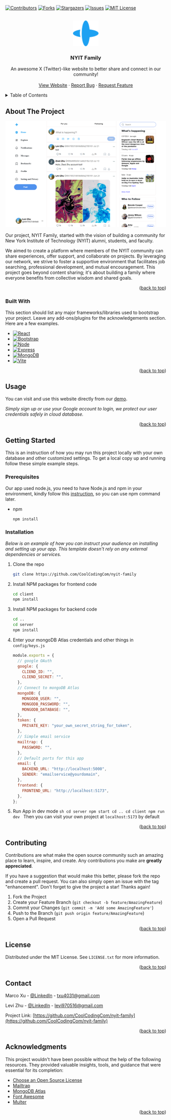 <!-- PROJECT SHIELDS -->
<!--
*** I'm using markdown "reference style" links for readability.
*** Reference links are enclosed in brackets [ ] instead of parentheses ( ).
*** See the bottom of this document for the declaration of the reference variables
*** for contributors-url, forks-url, etc. This is an optional, concise syntax you may use.
*** https://www.markdownguide.org/basic-syntax/#reference-style-links
-->

[![Contributors][contributors-shield]][contributors-url]
[![Forks][forks-shield]][forks-url]
[![Stargazers][stars-shield]][stars-url]
[![Issues][issues-shield]][issues-url]
[![MIT License][license-shield]][license-url]

<!-- PROJECT LOGO -->
<br />
<div align="center">
  <a href="https://github.com/CoolCodingCom/nyit-family">
    <img src="images/logo.svg" alt="Logo" width="80" height="80">
  </a>

  <h3 align="center">NYIT Family</h3>

  <p align="center">
    An awesome X (Twitter)-like website to better share and connect in our community!
    <br />
    <!-- <a href="https://github.com/othneildrew/Best-README-Template"><strong>Explore the docs »</strong></a>
    <br /> -->
    <br />
    <a href="http://nyitfamily.site">View Website</a>
    ·
    <a href="https://github.com/CoolCodingCom/nyit-family/issues/new?labels=bug&template=bug-report---.md">Report Bug</a>
    ·
    <a href="https://github.com/CoolCodingCom/nyit-family/issues/new?labels=enhancement&template=feature-request---.md">Request Feature</a>
  </p>
</div>

<!-- TABLE OF CONTENTS -->
<details>
  <summary>Table of Contents</summary>
  <ol>
    <li>
      <a href="#about-the-project">About The Project</a>
      <ul>
        <li><a href="#built-with">Built With</a></li>
      </ul>
    </li>
    <li>
      <a href="#getting-started">Getting Started</a>
      <ul>
        <li><a href="#prerequisites">Prerequisites</a></li>
        <li><a href="#installation">Installation</a></li>
      </ul>
    </li>
    <li><a href="#usage">Usage</a></li>
    <li><a href="#contributing">Contributing</a></li>
    <li><a href="#license">License</a></li>
    <li><a href="#contact">Contact</a></li>
    <li><a href="#acknowledgments">Acknowledgments</a></li>
  </ol>
</details>

<!-- ABOUT THE PROJECT -->

## About The Project

[![Product Name Screen Shot][product-screenshot]](https://example.com)

Our project, NYIT Family, started with the vision of building a community for New York Institute of Technology (NYIT) alumni, students, and faculty.

We aimed to create a platform where members of the NYIT community can share experiences, offer support, and collaborate on projects. By leveraging our network, we strive to foster a supportive environment that facilitates job searching, professional development, and mutual encouragement. This project goes beyond content sharing; it's about building a family where everyone benefits from collective wisdom and shared goals.

<p align="right">(<a href="#readme-top">back to top</a>)</p>

### Built With

This section should list any major frameworks/libraries used to bootstrap your project. Leave any add-ons/plugins for the acknowledgements section. Here are a few examples.

- [![React][React.js]][React-url]
- [![Bootstrap][Bootstrap.com]][Bootstrap-url]
- [![Node][Node.com]][Node-url]
- [![Express][Express.com]][Express-url]
- [![MongoDB][MongoDB.com]][MongoDB-url]
- [![Vite][Vite.com]][Vite-url]

<p align="right">(<a href="#readme-top">back to top</a>)</p>

<!-- USAGE EXAMPLES -->

## Usage

You can visit and use this website directly from our <a href="http://nyitfamily.site">demo</a>.

_Simply sign up or use your Google account to login, we protect our user credentials safely in cloud database._

<p align="right">(<a href="#readme-top">back to top</a>)</p>

<!-- GETTING STARTED -->

## Getting Started

This is an instruction of how you may run this project locally with your own database and other customized settings.
To get a local copy up and running follow these simple example steps.

### Prerequisites

Our app used node.js, you need to have Node.js and npm in your environment, kindly follow this [instruction](https://docs.npmjs.com/downloading-and-installing-node-js-and-npm), so you can use npm command later.

- npm
  ```sh
  npm install
  ```

### Installation

_Below is an example of how you can instruct your audience on installing and setting up your app. This template doesn't rely on any external dependencies or services._

1. Clone the repo
   ```sh
   git clone https://github.com/CoolCodingCom/nyit-family
   ```
2. Install NPM packages for frontend code
   ```sh
   cd client
   npm install
   ```
3. Install NPM packages for backend code
   ```sh
   cd ..
   cd server
   npm install
   ```
4. Enter your mongoDB Atlas credentials and other things in `config/keys.js`
   ```js
   module.exports = {
     // google OAuth
     google: {
       CLIEND_ID: "",
       CLIEND_SECRET: "",
     },
     // Connect to mongoDB Atlas
     mongoDB: {
       MONGODB_USER: "",
       MONGODB_PASSWORD: "",
       MONGODB_DATABASE: "",
     },
     token: {
       PRIVATE_KEY: "your_own_secret_string_for_token",
     },
     // Simple email service
     mailtrap: {
       PASSWORD: "",
     },
     // Default ports for this app
     email: {
       BACKEND_URL: "http://localhost:5000",
       SENDER: "emailservice@yourdomain",
     },
     frontend: {
       FRONTEND_URL: "http://localhost:5173",
     },
   };
   ```
5. Run App in dev mode
`sh
    cd server
    npm start
    cd ..
    cd client
    npm run dev
    `
Then you can visit your own project at `localhost:5173` by default
<p align="right">(<a href="#readme-top">back to top</a>)</p>

<!-- CONTRIBUTING -->

## Contributing

Contributions are what make the open source community such an amazing place to learn, inspire, and create. Any contributions you make are **greatly appreciated**.

If you have a suggestion that would make this better, please fork the repo and create a pull request. You can also simply open an issue with the tag "enhancement".
Don't forget to give the project a star! Thanks again!

1. Fork the Project
2. Create your Feature Branch (`git checkout -b feature/AmazingFeature`)
3. Commit your Changes (`git commit -m 'Add some AmazingFeature'`)
4. Push to the Branch (`git push origin feature/AmazingFeature`)
5. Open a Pull Request

<p align="right">(<a href="#readme-top">back to top</a>)</p>

<!-- LICENSE -->

## License

Distributed under the MIT License. See `LICENSE.txt` for more information.

<p align="right">(<a href="#readme-top">back to top</a>)</p>

<!-- CONTACT -->

## Contact

Marco Xu - [@LinkedIn](https://www.linkedin.com/in/marcotxu/) - txu4031@gmail.com

Levi Zhu - [@LinkedIn](https://www.linkedin.com/in/levizhu/) - levi970516@gmail.com

Project Link: [https://github.com/CoolCodingCom/nyit-family](https://github.com/CoolCodingCom/nyit-family)

<p align="right">(<a href="#readme-top">back to top</a>)</p>

<!-- ACKNOWLEDGMENTS -->

## Acknowledgments

This project wouldn't have been possible without the help of the following resources. They provided valuable insights, tools, and guidance that were essential for its completion:

- [Choose an Open Source License](https://choosealicense.com)
- [Mailtrap](https://mailtrap.io/)
- [MongoDB Atlas](https://www.googleadservices.com/pagead/aclk?sa=L&ai=DChcSEwjIlbeazb6HAxUMFq0GHfkIACQYABAAGgJwdg&ase=2&gclid=CjwKCAjwqf20BhBwEiwAt7dtdVJSoZULwwVDgDGHAlnUfbjghp6mRyIDxA071uuDAAOypCN_EpAFGBoCq6sQAvD_BwE&ohost=www.google.com&cid=CAESVuD2MLxL-ZWZzBxfe497GWdAL3BW4m9R0FX6JOVVGkTI5fB-pTD94kLoKMIQVcIe0elFf9I7r73hUhLe-qLoSnzPJ2ZCuYI6zZhlmozDkPVPlBfbCcxP&sig=AOD64_06JsKTcak9mGI30pih27D_Ouzjcw&q&nis=4&adurl&ved=2ahUKEwiznbKazb6HAxU0LTQIHcPVDlsQ0Qx6BAgGEAE)
- [Font Awesome](https://fontawesome.com)
- [Multer](https://www.npmjs.com/package/multer)

<p align="right">(<a href="#readme-top">back to top</a>)</p>

<!-- MARKDOWN LINKS & IMAGES -->
<!-- https://www.markdownguide.org/basic-syntax/#reference-style-links -->

[contributors-shield]: https://img.shields.io/github/contributors/CoolCodingCom/nyit-family.svg?style=for-the-badge
[contributors-url]: https://github.com/CoolCodingCom/nyit-family/graphs/contributors
[forks-shield]: https://img.shields.io/github/forks/CoolCodingCom/nyit-family.svg?style=for-the-badge
[forks-url]: https://github.com/CoolCodingCom/nyit-family/network/members
[stars-shield]: https://img.shields.io/github/stars/CoolCodingCom/nyit-family.svg?style=for-the-badge
[stars-url]: https://github.com/CoolCodingCom/nyit-family/stargazers
[issues-shield]: https://img.shields.io/github/issues/CoolCodingCom/nyit-family.svg?style=for-the-badge
[issues-url]: https://github.com/CoolCodingCom/nyit-family/issues
[license-shield]: https://img.shields.io/github/license/CoolCodingCom/nyit-family.svg?style=for-the-badge
[license-url]: https://github.com/CoolCodingCom/nyit-family/blob/master/LICENSE.txt
[linkedin-shield]: https://img.shields.io/badge/-LinkedIn-black.svg?style=for-the-badge&logo=linkedin&colorB=555
[linkedin-url]: https://linkedin.com/in/othneildrew
[product-screenshot]: images/Homepage-screenshot.png
[Next.js]: https://img.shields.io/badge/next.js-000000?style=for-the-badge&logo=nextdotjs&logoColor=white
[Next-url]: https://nextjs.org/
[React.js]: https://img.shields.io/badge/React-20232A?style=for-the-badge&logo=react&logoColor=61DAFB
[React-url]: https://reactjs.org/
[Vue.js]: https://img.shields.io/badge/Vue.js-35495E?style=for-the-badge&logo=vuedotjs&logoColor=4FC08D
[Vue-url]: https://vuejs.org/
[Angular.io]: https://img.shields.io/badge/Angular-DD0031?style=for-the-badge&logo=angular&logoColor=white
[Angular-url]: https://angular.io/
[Svelte.dev]: https://img.shields.io/badge/Svelte-4A4A55?style=for-the-badge&logo=svelte&logoColor=FF3E00
[Svelte-url]: https://svelte.dev/
[Laravel.com]: https://img.shields.io/badge/Laravel-FF2D20?style=for-the-badge&logo=laravel&logoColor=white
[Laravel-url]: https://laravel.com
[Bootstrap.com]: https://img.shields.io/badge/Bootstrap-563D7C?style=for-the-badge&logo=bootstrap&logoColor=white
[Bootstrap-url]: https://getbootstrap.com
[JQuery.com]: https://img.shields.io/badge/jQuery-0769AD?style=for-the-badge&logo=jquery&logoColor=white
[JQuery-url]: https://jquery.com
[MongoDB.com]: https://img.shields.io/badge/MongoDB-47A248?style=for-the-badge&logo=mongodb&logoColor=white
[MongoDB-url]: https://www.mongodb.com/
[Express.com]: https://img.shields.io/badge/express-000000?style=for-the-badge&logo=express&logoColor=white
[Express-url]: https://expressjs.com/
[Node.com]: https://img.shields.io/badge/Node.js-5FA04E?style=for-the-badge&logo=nodedotjs&logoColor=white
[Node-url]: https://nodejs.org
[Vite.com]: https://img.shields.io/badge/Vite-646CFF?style=for-the-badge&logo=vite&logoColor=%23fff
[Vite-url]: https://vitejs.dev/
